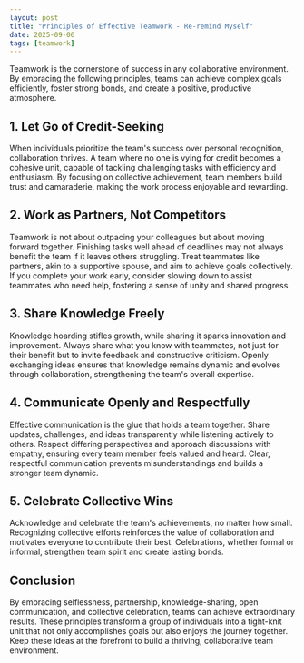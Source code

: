 ```yaml
---
layout: post
title: "Principles of Effective Teamwork - Re-remind Myself"
date: 2025-09-06
tags: [teamwork]
---
```


Teamwork is the cornerstone of success in any collaborative environment. By embracing the following principles, teams can achieve complex goals efficiently, foster strong bonds, and create a positive, productive atmosphere.

## 1. Let Go of Credit-Seeking

When individuals prioritize the team's success over personal recognition, collaboration thrives. A team where no one is vying for credit becomes a cohesive unit, capable of tackling challenging tasks with efficiency and enthusiasm. By focusing on collective achievement, team members build trust and camaraderie, making the work process enjoyable and rewarding.

## 2. Work as Partners, Not Competitors

Teamwork is not about outpacing your colleagues but about moving forward together. Finishing tasks well ahead of deadlines may not always benefit the team if it leaves others struggling. Treat teammates like partners, akin to a supportive spouse, and aim to achieve goals collectively. If you complete your work early, consider slowing down to assist teammates who need help, fostering a sense of unity and shared progress.

## 3. Share Knowledge Freely

Knowledge hoarding stifles growth, while sharing it sparks innovation and improvement. Always share what you know with teammates, not just for their benefit but to invite feedback and constructive criticism. Openly exchanging ideas ensures that knowledge remains dynamic and evolves through collaboration, strengthening the team's overall expertise.

## 4. Communicate Openly and Respectfully

Effective communication is the glue that holds a team together. Share updates, challenges, and ideas transparently while listening actively to others. Respect differing perspectives and approach discussions with empathy, ensuring every team member feels valued and heard. Clear, respectful communication prevents misunderstandings and builds a stronger team dynamic.

## 5. Celebrate Collective Wins

Acknowledge and celebrate the team's achievements, no matter how small. Recognizing collective efforts reinforces the value of collaboration and motivates everyone to contribute their best. Celebrations, whether formal or informal, strengthen team spirit and create lasting bonds.

## Conclusion

By embracing selflessness, partnership, knowledge-sharing, open communication, and collective celebration, teams can achieve extraordinary results. These principles transform a group of individuals into a tight-knit unit that not only accomplishes goals but also enjoys the journey together. Keep these ideas at the forefront to build a thriving, collaborative team environment.
